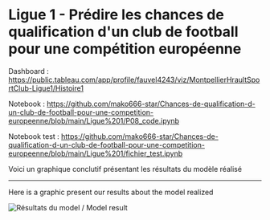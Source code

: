 # Ligue 1 - Prédire les chances de qualification d'un club de football pour une compétition européenne

Dashboard : https://public.tableau.com/app/profile/fauvel4243/viz/MontpellierHraultSportClub-Ligue1/Histoire1


Notebook : https://github.com/mako666-star/Chances-de-qualification-d-un-club-de-football-pour-une-competition-europeenne/blob/main/Ligue%201/P08_code.ipynb


Notebook test : https://github.com/mako666-star/Chances-de-qualification-d-un-club-de-football-pour-une-competition-europeenne/blob/main/Ligue%201/fichier_test.ipynb 

Voici un graphique conclutif présentant les résultats du modèle réalisé 

---

Here is a graphic present our results about the model realized

![Résultats du model / Model result](https://github.com/mako666-star/Chances-de-qualification-d-un-club-de-football-pour-une-competition-europeenne/blob/main/Ligue%201/Montpellier%20H%C3%A9rault%20Sport%20Club%20-%20Ligue%201.png)
